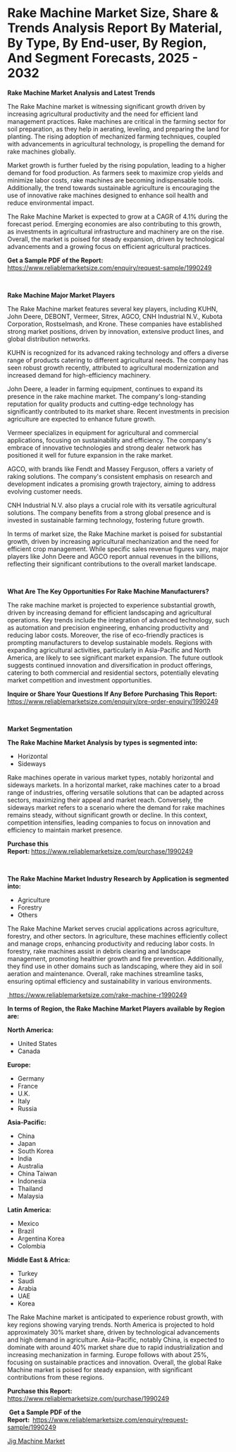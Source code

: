 <p><h1>Rake Machine Market Size, Share & Trends Analysis Report By Material, By Type, By End-user, By Region, And Segment Forecasts, 2025 - 2032</h1></p><p><strong>Rake Machine Market Analysis and Latest Trends</strong></p>
<p><p>The Rake Machine market is witnessing significant growth driven by increasing agricultural productivity and the need for efficient land management practices. Rake machines are critical in the farming sector for soil preparation, as they help in aerating, leveling, and preparing the land for planting. The rising adoption of mechanized farming techniques, coupled with advancements in agricultural technology, is propelling the demand for rake machines globally.</p><p>Market growth is further fueled by the rising population, leading to a higher demand for food production. As farmers seek to maximize crop yields and minimize labor costs, rake machines are becoming indispensable tools. Additionally, the trend towards sustainable agriculture is encouraging the use of innovative rake machines designed to enhance soil health and reduce environmental impact.</p><p>The Rake Machine Market is expected to grow at a CAGR of 4.1% during the forecast period. Emerging economies are also contributing to this growth, as investments in agricultural infrastructure and machinery are on the rise. Overall, the market is poised for steady expansion, driven by technological advancements and a growing focus on efficient agricultural practices.</p></p>
<p><strong>Get a Sample PDF of the Report:&nbsp;</strong> <a href="https://www.reliablemarketsize.com/enquiry/request-sample/1990249?utm_campaign=2444&utm_medium=2&utm_source=Github&utm_content=ia&utm_term=10042025&utm_id=rake-machine">https://www.reliablemarketsize.com/enquiry/request-sample/1990249</a></p>
<p>&nbsp;</p>
<p><strong>Rake Machine Major Market Players</strong></p>
<p><p>The Rake Machine market features several key players, including KUHN, John Deere, DEBONT, Vermeer, Sitrex, AGCO, CNH Industrial N.V., Kubota Corporation, Rostselmash, and Krone. These companies have established strong market positions, driven by innovation, extensive product lines, and global distribution networks.</p><p>KUHN is recognized for its advanced raking technology and offers a diverse range of products catering to different agricultural needs. The company has seen robust growth recently, attributed to agricultural modernization and increased demand for high-efficiency machinery.</p><p>John Deere, a leader in farming equipment, continues to expand its presence in the rake machine market. The company's long-standing reputation for quality products and cutting-edge technology has significantly contributed to its market share. Recent investments in precision agriculture are expected to enhance future growth.</p><p>Vermeer specializes in equipment for agricultural and commercial applications, focusing on sustainability and efficiency. The company's embrace of innovative technologies and strong dealer network has positioned it well for future expansion in the rake market.</p><p>AGCO, with brands like Fendt and Massey Ferguson, offers a variety of raking solutions. The company's consistent emphasis on research and development indicates a promising growth trajectory, aiming to address evolving customer needs.</p><p>CNH Industrial N.V. also plays a crucial role with its versatile agricultural solutions. The company benefits from a strong global presence and is invested in sustainable farming technology, fostering future growth.</p><p>In terms of market size, the Rake Machine market is poised for substantial growth, driven by increasing agricultural mechanization and the need for efficient crop management. While specific sales revenue figures vary, major players like John Deere and AGCO report annual revenues in the billions, reflecting their significant contributions to the overall market landscape.</p></p>
<p>&nbsp;</p>
<p><strong>What Are The Key Opportunities For Rake Machine Manufacturers?</strong></p>
<p><p>The rake machine market is projected to experience substantial growth, driven by increasing demand for efficient landscaping and agricultural operations. Key trends include the integration of advanced technology, such as automation and precision engineering, enhancing productivity and reducing labor costs. Moreover, the rise of eco-friendly practices is prompting manufacturers to develop sustainable models. Regions with expanding agricultural activities, particularly in Asia-Pacific and North America, are likely to see significant market expansion. The future outlook suggests continued innovation and diversification in product offerings, catering to both commercial and residential sectors, potentially elevating market competition and investment opportunities.</p></p>
<p><strong>Inquire or Share Your Questions If Any Before Purchasing This Report:</strong> <a href="https://www.reliablemarketsize.com/enquiry/pre-order-enquiry/1990249?utm_campaign=2444&utm_medium=2&utm_source=Github&utm_content=ia&utm_term=10042025&utm_id=rake-machine">https://www.reliablemarketsize.com/enquiry/pre-order-enquiry/1990249</a></p>
<p>&nbsp;</p>
<p><strong>Market Segmentation</strong></p>
<p><strong>The Rake Machine Market Analysis by types is segmented into:</strong></p>
<p><ul><li>Horizontal</li><li>Sideways</li></ul></p>
<p><p>Rake machines operate in various market types, notably horizontal and sideways markets. In a horizontal market, rake machines cater to a broad range of industries, offering versatile solutions that can be adapted across sectors, maximizing their appeal and market reach. Conversely, the sideways market refers to a scenario where the demand for rake machines remains steady, without significant growth or decline. In this context, competition intensifies, leading companies to focus on innovation and efficiency to maintain market presence.</p></p>
<p><strong>Purchase this Report:&nbsp;</strong><a href="https://www.reliablemarketsize.com/purchase/1990249?utm_campaign=2444&utm_medium=2&utm_source=Github&utm_content=ia&utm_term=10042025&utm_id=rake-machine">https://www.reliablemarketsize.com/purchase/1990249</a></p>
<p>&nbsp;</p>
<p><strong>The Rake Machine Market Industry Research by Application is segmented into:</strong></p>
<p><ul><li>Agriculture</li><li>Forestry</li><li>Others</li></ul></p>
<p><p>The Rake Machine Market serves crucial applications across agriculture, forestry, and other sectors. In agriculture, these machines efficiently collect and manage crops, enhancing productivity and reducing labor costs. In forestry, rake machines assist in debris clearing and landscape management, promoting healthier growth and fire prevention. Additionally, they find use in other domains such as landscaping, where they aid in soil aeration and maintenance. Overall, rake machines streamline tasks, ensuring optimal efficiency and sustainability in various environments.</p></p>
<p><a href="https://www.reliablemarketsize.com/rake-machine-r1990249?utm_campaign=2444&utm_medium=2&utm_source=Github&utm_content=ia&utm_term=10042025&utm_id=rake-machine">&nbsp;https://www.reliablemarketsize.com/rake-machine-r1990249</a></p>
<p><strong>In terms of Region, the Rake Machine Market Players available by Region are:</strong></p>
<p>
    <p> <strong> North America: </strong>
        <ul>
            <li>United States</li>
            <li>Canada</li>
        </ul>
        </p> 
    <p> <strong> Europe: </strong>
        <ul>
            <li>Germany</li>
            <li>France</li>
            <li>U.K.</li>
            <li>Italy</li>
            <li>Russia</li>
        </ul>
        </p> 
    <p> <strong> Asia-Pacific: </strong>
        <ul>
            <li>China</li>
            <li>Japan</li>
            <li>South Korea</li>
            <li>India</li>
            <li>Australia</li>
            <li>China Taiwan</li>
            <li>Indonesia</li>
            <li>Thailand</li>
            <li>Malaysia</li>
        </ul>
        </p> 
    <p> <strong> Latin America: </strong>
        <ul>
            <li>Mexico</li>
            <li>Brazil</li>
            <li>Argentina Korea</li>
            <li>Colombia</li>
        </ul>
        </p> 
    <p> <strong> Middle East & Africa: </strong>
        <ul>
            <li>Turkey</li>
            <li>Saudi</li>
            <li>Arabia</li>
            <li>UAE</li>
            <li>Korea</li>
        </ul>
    </p>
    </p>
<p><p>The Rake Machine market is anticipated to experience robust growth, with key regions showing varying trends. North America is projected to hold approximately 30% market share, driven by technological advancements and high demand in agriculture. Asia-Pacific, notably China, is expected to dominate with around 40% market share due to rapid industrialization and increasing mechanization in farming. Europe follows with about 25%, focusing on sustainable practices and innovation. Overall, the global Rake Machine market is poised for steady expansion, with significant contributions from these regions.</p></p>
<p><strong>Purchase this Report: </strong><a href="https://www.reliablemarketsize.com/purchase/1990249?utm_campaign=2444&utm_medium=2&utm_source=Github&utm_content=ia&utm_term=10042025&utm_id=rake-machine">https://www.reliablemarketsize.com/purchase/1990249</a></p>
<p>&nbsp;<strong>Get a Sample PDF of the Report:&nbsp;&nbsp;</strong><a href="https://www.reliablemarketsize.com/enquiry/request-sample/1990249?utm_campaign=2444&utm_medium=2&utm_source=Github&utm_content=ia&utm_term=10042025&utm_id=rake-machine">https://www.reliablemarketsize.com/enquiry/request-sample/1990249</a></p>
<p><strong></strong></p>
<p><p><a href="https://github.com/penglatilles/Market-Research-Report-List-1/blob/main/jig-machine-market.md?utm_campaign=2444&utm_medium=2&utm_source=Github&utm_content=ia&utm_term=10042025&utm_id=rake-machine">Jig Machine Market</a></p></p>